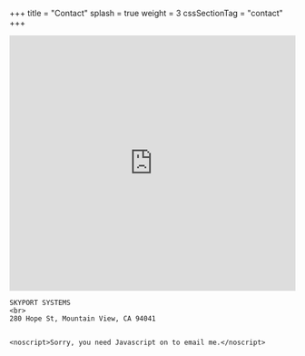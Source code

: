 +++
title = "Contact"
splash = true
weight = 3
cssSectionTag = "contact"
+++

<div class='inner-contact'>
    <iframe width="100%" height="450" frameborder="0" style="border:0" src="https://www.google.com/maps/embed/v1/place?q=Skyport%20Systems%2C%20Hope%20Street%2C%20Mountain%20View%2C%20CA%2C%20United%20States&key=AIzaSyDtSGRLeHqUnLGbypvm0hu_CylpjYzziNU"></iframe>

    SKYPORT SYSTEMS
    <br>
    280 Hope St, Mountain View, CA 94041


    <noscript>Sorry, you need Javascript on to email me.</noscript>
</div>
